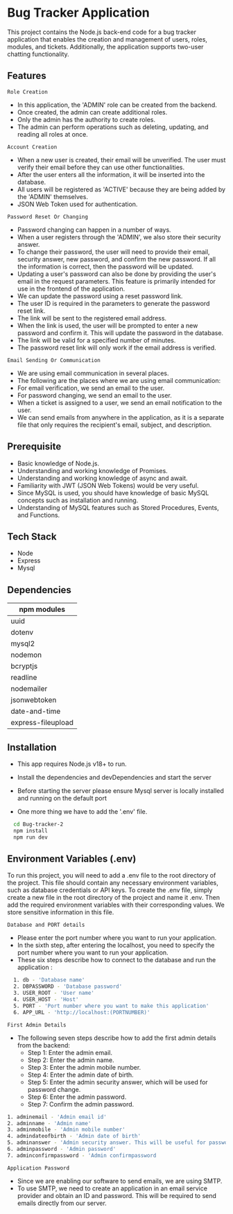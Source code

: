 
# Bug Tracker Application

This project contains the Node.js back-end code for a bug tracker application that enables the creation and management of users, roles, modules, and tickets. Additionally, the application supports two-user chatting functionality.


## Features

`Role Creation`

- In this application, the 'ADMIN' role can be created from the backend.
- Once created, the admin can create additional roles.
- Only the admin has the authority to create roles.
- The admin can perform operations such as deleting, updating, and reading all roles at once.

`Account Creation`

- When a new user is created, their email will be unverified. The user must verify their email before they can use other functionalities.
- After the user enters all the information, it will be inserted into the database.
- All users will be registered as 'ACTIVE' because they are being added by the 'ADMIN' themselves.
- JSON Web Token used for authentication.

`Password Reset Or Changing`

- Password changing can happen in a number of ways.
- When a user registers through the 'ADMIN', we also store their security answer.
- To change their password, the user will need to provide their email, security answer, new password, and confirm the new password. If all the information is correct, then the password will be updated.
- Updating a user's password can also be done by providing the user's email in the request parameters. This feature is primarily intended for use in the frontend of the application.
- We can update the password using a reset password link.
- The user ID is required in the parameters to generate the password reset link.
- The link will be sent to the registered email address.
- When the link is used, the user will be prompted to enter a new password and confirm it. This will update the password in the database.
- The link will be valid for a specified number of minutes.
- The password reset link will only work if the email address is verified.

`Email Sending Or Communication`

- We are using email communication in several places.
- The following are the places where we are using email communication:
- For email verification, we send an email to the user.
- For password changing, we send an email to the user.
- When a ticket is assigned to a user, we send an email notification to the user.
- We can send emails from anywhere in the application, as it is a separate file that only requires the recipient's email, subject, and description.

## Prerequisite

- Basic knowledge of Node.js.
- Understanding and working knowledge of Promises.
- Understanding and working knowledge of async and await.
- Familiarity with JWT (JSON Web Tokens) would be very useful.
- Since MySQL is used, you should have knowledge of basic MySQL concepts such as installation and running.
- Understanding of MySQL features such as Stored Procedures, Events, and Functions.

## Tech Stack

- Node
- Express
- Mysql


## Dependencies

|npm modules|
|------|
|uuid|
|dotenv|
|mysql2|
|nodemon|
|bcryptjs|
|readline|
|nodemailer|
|jsonwebtoken|
|date-and-time|
|express-fileupload|





## Installation

- This app requires Node.js v18+ to run.

- Install the dependencies and devDependencies and start the server

- Before starting the server please ensure Mysql server is locally installed and running on the default port

- One more thing we have to add the '.env' file. 

```bash
  cd Bug-tracker-2
  npm install
  npm run dev  
```


    
## Environment Variables (.env)

To run this project, you will need to add a .env file to the root directory of the project. This file should contain any necessary environment variables, such as database credentials or API keys. To create the .env file, simply create a new file in the root directory of the project and name it .env. Then add the required environment variables with their corresponding values. We store sensitive information in this file.

`Database and PORT details`

- Please enter the port number where you want to run your application.
- In the sixth step, after entering the localhost, you need to specify the port number where you want to run your application.
- These six steps describe how to connect to the database and run the application :

```bash
  1. db - 'Database name'
  2. DBPASSWORD - 'Database password'
  3. USER_ROOT - 'User name'
  4. USER_HOST - 'Host'
  5. PORT - 'Port number where you want to make this application'
  6. APP_URL - 'http://localhost:(PORTNUMBER)' 
```
`First Admin Details`

- The following seven steps describe how to add the first admin details from the backend:
    - Step 1: Enter the admin email.
    - Step 2: Enter the admin name.
    - Step 3: Enter the admin mobile number.
    - Step 4: Enter the admin date of birth.
    - Step 5: Enter the admin security answer, which will be used for password change.
    - Step 6: Enter the admin password.
    - Step 7: Confirm the admin password.

```bash
1. adminemail - 'Admin email id'
2. adminname - 'Admin name'
3. adminmobile - 'Admin mobile number'
4. admindateofbirth - 'Admin date of birth'
5. adminanswer - 'Admin security answer. This will be useful for password reset'
6. adminpassword - 'Admin password'
7. adminconfirmpassword - 'Admin confirmpassword
```

`Application Password`

- Since we are enabling our software to send emails, we are using SMTP.
- To use SMTP, we need to create an application in an email service provider and obtain an ID and password. This will be required to send emails directly from our server.
